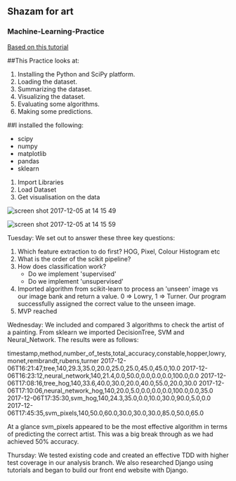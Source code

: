 ## Shazam for art

### Machine-Learning-Practice

[Based on this tutorial](https://machinelearningmastery.com/machine-learning-in-python-step-by-step/)

##This Practice looks at:

1. Installing the Python and SciPy platform.
2. Loading the dataset.
3. Summarizing the dataset.
4. Visualizing the dataset.
5. Evaluating some algorithms.
6. Making some predictions.

##I installed the following:

* scipy
* numpy
* matplotlib
* pandas
* sklearn


1. Import Libraries
2. Load Dataset
3. Get visualisation on the data

![screen shot 2017-12-05 at 14 15 49](https://user-images.githubusercontent.com/27693622/33612716-62f8bb24-d9ca-11e7-900d-cf429e13afa9.png)

![screen shot 2017-12-05 at 14 15 59](https://user-images.githubusercontent.com/27693622/33612755-8385d26e-d9ca-11e7-95a5-6d8c9dbaf97d.png)


Tuesday:
We set out to answer these three key questions:
  1. Which feature extraction to do first? HOG, Pixel, Colour Histogram etc
  2. What is the order of the scikit pipeline?
  3. How does classification work?
      - Do we implement 'supervised'
      - Do we implement 'unsupervised'
  4. Imported algorithm from scikit-learn to process an 'unseen' image vs our image bank and return a value. 0 => Lowry, 1 => Turner. Our program successfully assigned the correct value to the unseen image.
  5. MVP reached
  
Wednesday: 
  We included and compared 3 algorithms to check the artist of a painting. From sklearn we imported DecisionTree, SVM and Neural_Network. The results were as follows: 
  
  timestamp,method,number_of_tests,total_accuracy,constable,hopper,lowry,monet,rembrandt,rubens,turner
2017-12-06T16:21:47,tree,140,29.3,35.0,20.0,25.0,25.0,45.0,45.0,10.0
2017-12-06T16:23:12,neural_network,140,21.4,0.0,50.0,0.0,0.0,0.0,100.0,0.0
2017-12-06T17:08:16,tree_hog,140,33.6,40.0,30.0,20.0,40.0,55.0,20.0,30.0
2017-12-06T17:10:06,neural_network_hog,140,20.0,5.0,0.0,0.0,0.0,100.0,0.0,35.0
2017-12-06T17:35:30,svm_hog,140,24.3,35.0,0.0,10.0,30.0,90.0,5.0,0.0
2017-12-06T17:45:35,svm_pixels,140,50.0,60.0,30.0,30.0,30.0,85.0,50.0,65.0

At a glance svm_pixels appeared to be the most effective algorithm in terms of predicting the correct artist. This was a big break through as we had achieved 50% accuracy. 

Thursday: 
We tested existing code and created an effective TDD with higher test coverage in our analysis branch. We also researched Django using tutorials and began to build our front end website with Django. 





